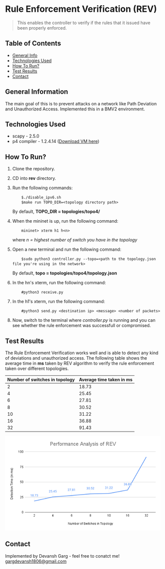 # Rule Enforcement Verification (REV)

> This enables the controller to verify if the rules that it issued have been properly enforced.

## Table of Contents
* [General Info](#general-information)
* [Technologies Used](#technologies-used)
* [How To Run?](#how-to-run)
* [Test Results](#test-results)
* [Contact](#contact)

## General Information

The main goal of this is to prevent attacks on a network like Path Deviation and Unauthorized Access. Implemented this in a BMV2 environment.

## Technologies Used

* scapy - 2.5.0
* p4 compiler - 1.2.4.14 ([Download VM here](https://drive.google.com/file/d/1mUspxxo7sG0-omvnu6IJasKKSP0PVbCj/view))

## How To Run?

1. Clone the repository.
2. CD into **rev** directory.
3. Run the following commands:
   ```
       $./disable_ipv6.sh
       $make run TOPO_DIR=<topology directory path>
   ```
   By default, **TOPO_DIR = topologies/topo4/**
   
4. When the mininet is up, run the following command:
   ```
       mininet> xterm h1 h<n>
   ```
   where *n = highest number of switch you have in the topology*
   
5. Open a new terminal and run the following command:
   ```
       $sudo python3 controller.py --topo=<path to the topology.json file you're using in the network>
   ```
   By default, **topo = topologies/topo4/topology.json**
   
6. In the hn's xterm, run the following command:
   ```
       #python3 receive.py
   ```
7. In the h1's xterm, run the following command:
   ```
       #python3 send.py <destination ip> <message> <number of packets>
   ```
8. Now, switch to the terminal where *controller.py* is running and you can see whether the rule enforcement was successfull or compromised.

## Test Results

The Rule Enforcement Verification works well and is able to detect any kind of deviations and unauthorized access. The following table shows the average time in **ms** taken by REV algorithm to verify the rule enforcement taken over different topologies.

| Number of switches in topology | Average time taken in ms |
| ------------------------------ | ------------------------ |
| 2                              | 18.73                    |
| 4                              | 25.45                    |
| 6                              | 27.81                    |
| 8                              | 30.52                    |
| 10                             | 31.22                    |
| 16                             | 36.88                    |
| 32                             | 91.43                    |

![REV Verification Results](rev/Performance-Analysis-of-REV.png)

## Contact
Implemented by Devansh Garg - feel free to conatct me!
gargdevansh1806@gmail.com
